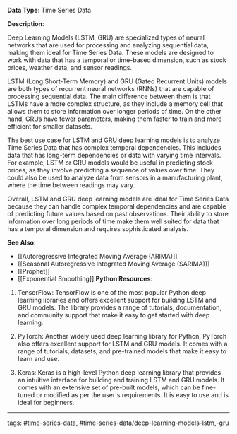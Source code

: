 **Data Type**: Time Series Data

**Description**:

Deep Learning Models (LSTM, GRU) are specialized types of neural networks that are used for processing and analyzing sequential data, making them ideal for Time Series Data. These models are designed to work with data that has a temporal or time-based dimension, such as stock prices, weather data, and sensor readings.

LSTM (Long Short-Term Memory) and GRU (Gated Recurrent Units) models are both types of recurrent neural networks (RNNs) that are capable of processing sequential data. The main difference between them is that LSTMs have a more complex structure, as they include a memory cell that allows them to store information over longer periods of time. On the other hand, GRUs have fewer parameters, making them faster to train and more efficient for smaller datasets.

The best use case for LSTM and GRU deep learning models is to analyze Time Series Data that has complex temporal dependencies. This includes data that has long-term dependencies or data with varying time intervals. For example, LSTM or GRU models would be useful in predicting stock prices, as they involve predicting a sequence of values over time. They could also be used to analyze data from sensors in a manufacturing plant, where the time between readings may vary.

Overall, LSTM and GRU deep learning models are ideal for Time Series Data because they can handle complex temporal dependencies and are capable of predicting future values based on past observations. Their ability to store information over long periods of time make them well suited for data that has a temporal dimension and requires sophisticated analysis.

**See Also**:

- [[Autoregressive Integrated Moving Average (ARIMA)]]
- [[Seasonal Autoregressive Integrated Moving Average (SARIMA)]]
- [[Prophet]]
- [[Exponential Smoothing]]
**Python Resources**:

1. TensorFlow: TensorFlow is one of the most popular Python deep learning libraries and offers excellent support for building LSTM and GRU models. The library provides a range of tutorials, documentation, and community support that make it easy to get started with deep learning.

2. PyTorch: Another widely used deep learning library for Python, PyTorch also offers excellent support for LSTM and GRU models. It comes with a range of tutorials, datasets, and pre-trained models that make it easy to learn and use.

3. Keras: Keras is a high-level Python deep learning library that provides an intuitive interface for building and training LSTM and GRU models. It comes with an extensive set of pre-built models, which can be fine-tuned or modified as per the user's requirements. It is easy to use and is ideal for beginners.


---
tags: #time-series-data, #time-series-data/deep-learning-models-lstm,-gru
